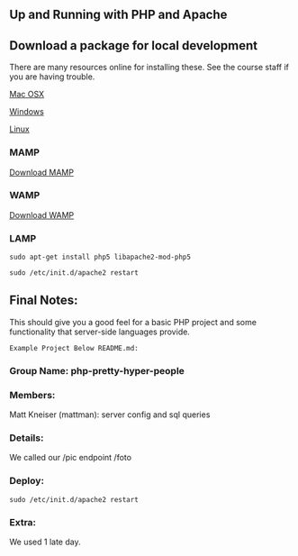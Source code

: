 ## Up and Running with PHP and Apache

## Download a package for local development

There are many resources online for installing these. See the course staff if you are having trouble.

[Mac OSX](#mamp)

[Windows](#wamp)

[Linux](#lamp)

### MAMP

[Download MAMP](http://www.mamp.info/en/index.html)

### WAMP

[Download WAMP](http://www.wampserver.com/en/)

### LAMP

`sudo apt-get install php5 libapache2-mod-php5`

`sudo /etc/init.d/apache2 restart`

## Final Notes:

This should give you a good feel for a basic PHP project and some functionality that server-side languages provide.

~~~~~~~~~~~~~~~~~~~~~~~~~~~~~~~~~~~~~~~~
Example Project Below README.md:
~~~~~~~~~~~~~~~~~~~~~~~~~~~~~~~~~~~~~~~~

### Group Name: php-pretty-hyper-people

### Members:

Matt Kneiser (mattman): server config and sql queries

### Details:

We called our /pic endpoint /foto

### Deploy:

`sudo /etc/init.d/apache2 restart`

### Extra:

We used 1 late day.